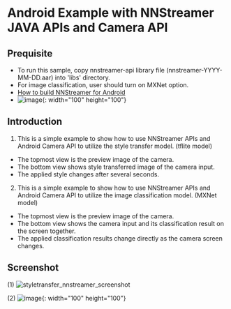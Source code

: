 # Android Example with NNStreamer JAVA APIs and Camera API

## Prequisite

- To run this sample, copy nnstreamer-api library file (nnstreamer-YYYY-MM-DD.aar) into 'libs' directory.
- For image classification, user should turn on MXNet option.
- [How to build NNStreamer for Android](https://github.com/nnstreamer/nnstreamer/tree/master/api/android)
- ![image](https://user-images.githubusercontent.com/81565280/173046787-ded3aa1e-6815-41d2-b61b-b9616371a5a7.png){: width="100" height="100"}

## Introduction

1. This is a simple example to show how to use NNStreamer APIs and Android Camera API to utilize the style transfer model. (tflite model)

- The topmost view is the preview image of the camera.
- The bottom view shows style transferred image of the camera input.
- The applied style changes after several seconds.

2. This is a simple example to show how to use NNStreamer APIs and Android Camera API to utilize the image classification model. (MXNet model)

- The topmost view is the preview image of the camera.
- The bottom view shows the camera input and its classification result on the screen together.
- The applied classification results change directly as the camera screen changes.

## Screenshot

(1) ![styletransfer_nnstreamer_screenshot](./styletransfer_nnstreamer_screenshot.webp)

(2) ![image](https://user-images.githubusercontent.com/81565280/173046757-ff4c989a-bf12-4212-87a6-e583ab79506c.png){: width="100" height="100"}

